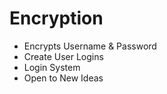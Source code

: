 # Encryption
 - Encrypts Username & Password
 - Create User Logins
 - Login System
 - Open to New Ideas
